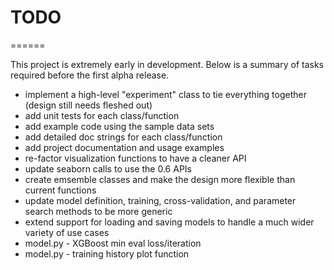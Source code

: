 # TODO
======

This project is extremely early in development.  Below is a summary of tasks required before the first alpha release.

- implement a high-level "experiment" class to tie everything together (design still needs fleshed out)
- add unit tests for each class/function
- add example code using the sample data sets
- add detailed doc strings for each class/function
- add project documentation and usage examples
- re-factor visualization functions to have a cleaner API
- update seaborn calls to use the 0.6 APIs
- create emsemble classes and make the design more flexible than current functions
- update model definition, training, cross-validation, and parameter search methods to be more generic
- extend support for loading and saving models to handle a much wider variety of use cases
- model.py - XGBoost min eval loss/iteration
- model.py - training history plot function